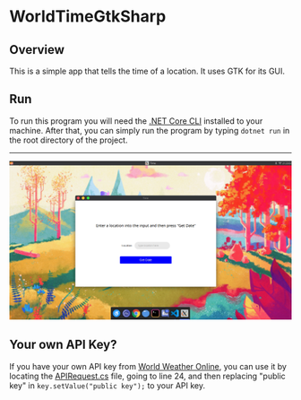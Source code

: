 # WorldTimeGtkSharp
## Overview
This is a simple app that tells the time of a location. It uses GTK for its GUI.
## Run
To run this program you will need the [.NET Core CLI](https://dotnet.microsoft.com/download) installed to your machine. After that, you can simply run the program by typing `dotnet run` in the root directory of the project.
***
![Example of the app](example.png)
## Your own API Key?
If you have your own API key from [World Weather Online](https://www.worldweatheronline.com/), you can use it by locating the [APIRequest.cs](https://github.com/tayinde/WorldTimeGtkSharp/blob/a3d80b67c8e91104a767ada1db395a04e8dc1aac/APIRequest.cs#L16) file, going to line 24, and then replacing "public key" in `key.setValue("public key");` to your API key.
